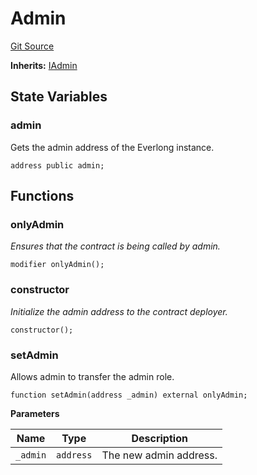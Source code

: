 # Admin

[Git Source](https://github.com/delvtech/everlong/blob/a882cfe2c27e9b8d9d3084f5dd6ac8776571789b/contracts/Admin.sol)

**Inherits:**
[IAdmin](/contracts/interfaces/IAdmin.sol/interface.IAdmin.md)

## State Variables

### admin

Gets the admin address of the Everlong instance.

```solidity
address public admin;
```

## Functions

### onlyAdmin

_Ensures that the contract is being called by admin._

```solidity
modifier onlyAdmin();
```

### constructor

_Initialize the admin address to the contract deployer._

```solidity
constructor();
```

### setAdmin

Allows admin to transfer the admin role.

```solidity
function setAdmin(address _admin) external onlyAdmin;
```

**Parameters**

| Name     | Type      | Description            |
| -------- | --------- | ---------------------- |
| `_admin` | `address` | The new admin address. |
